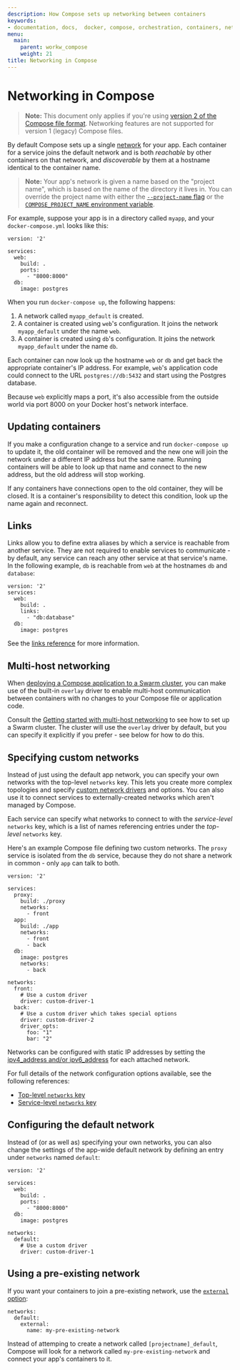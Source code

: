 ```yaml
---
description: How Compose sets up networking between containers
keywords:
- documentation, docs,  docker, compose, orchestration, containers, networking
menu:
  main:
    parent: workw_compose
    weight: 21
title: Networking in Compose
---
```


# Networking in Compose

> **Note:** This document only applies if you're using [version 2 of the Compose file format](compose-file.md#versioning). Networking features are not supported for version 1 (legacy) Compose files.

By default Compose sets up a single
[network](https://docs.docker.com/engine/reference/commandline/network_create/) for your app. Each
container for a service joins the default network and is both *reachable* by
other containers on that network, and *discoverable* by them at a hostname
identical to the container name.

> **Note:** Your app's network is given a name based on the "project name",
> which is based on the name of the directory it lives in. You can override the
> project name with either the [`--project-name`
> flag](reference/overview.md) or the [`COMPOSE_PROJECT_NAME` environment
> variable](reference/envvars.md#compose-project-name).

For example, suppose your app is in a directory called `myapp`, and your `docker-compose.yml` looks like this:

    version: '2'

    services:
      web:
        build: .
        ports:
          - "8000:8000"
      db:
        image: postgres

When you run `docker-compose up`, the following happens:

1.  A network called `myapp_default` is created.
2.  A container is created using `web`'s configuration. It joins the network
    `myapp_default` under the name `web`.
3.  A container is created using `db`'s configuration. It joins the network
    `myapp_default` under the name `db`.

Each container can now look up the hostname `web` or `db` and
get back the appropriate container's IP address. For example, `web`'s
application code could connect to the URL `postgres://db:5432` and start
using the Postgres database.

Because `web` explicitly maps a port, it's also accessible from the outside world via port 8000 on your Docker host's network interface.

## Updating containers

If you make a configuration change to a service and run `docker-compose up` to update it, the old container will be removed and the new one will join the network under a different IP address but the same name. Running containers will be able to look up that name and connect to the new address, but the old address will stop working.

If any containers have connections open to the old container, they will be closed. It is a container's responsibility to detect this condition, look up the name again and reconnect.

## Links

Links allow you to define extra aliases by which a service is reachable from another service. They are not required to enable services to communicate - by default, any service can reach any other service at that service's name. In the following example, `db` is reachable from `web` at the hostnames `db` and `database`:

    version: '2'
    services:
      web:
        build: .
        links:
          - "db:database"
      db:
        image: postgres

See the [links reference](compose-file.md#links) for more information.

## Multi-host networking

When [deploying a Compose application to a Swarm cluster](swarm.md), you can make use of the built-in `overlay` driver to enable multi-host communication between containers with no changes to your Compose file or application code.

Consult the [Getting started with multi-host networking](https://docs.docker.com/engine/userguide/networking/get-started-overlay/) to see how to set up a Swarm cluster. The cluster will use the `overlay` driver by default, but you can specify it explicitly if you prefer - see below for how to do this.

## Specifying custom networks

Instead of just using the default app network, you can specify your own networks with the top-level `networks` key. This lets you create more complex topologies and specify [custom network drivers](https://docs.docker.com/engine/extend/plugins_network/) and options. You can also use it to connect services to externally-created networks which aren't managed by Compose.

Each service can specify what networks to connect to with the *service-level* `networks` key, which is a list of names referencing entries under the *top-level* `networks` key.

Here's an example Compose file defining two custom networks. The `proxy` service is isolated from the `db` service, because they do not share a network in common - only `app` can talk to both.

    version: '2'

    services:
      proxy:
        build: ./proxy
        networks:
          - front
      app:
        build: ./app
        networks:
          - front
          - back
      db:
        image: postgres
        networks:
          - back

    networks:
      front:
        # Use a custom driver
        driver: custom-driver-1
      back:
        # Use a custom driver which takes special options
        driver: custom-driver-2
        driver_opts:
          foo: "1"
          bar: "2"

Networks can be configured with static IP addresses by setting the [ipv4_address and/or ipv6_address](compose-file.md#ipv4-address-ipv6-address) for each attached network.

For full details of the network configuration options available, see the following references:

- [Top-level `networks` key](compose-file.md#network-configuration-reference)
- [Service-level `networks` key](compose-file.md#networks)

## Configuring the default network

Instead of (or as well as) specifying your own networks, you can also change the settings of the app-wide default network by defining an entry under `networks` named `default`:

    version: '2'

    services:
      web:
        build: .
        ports:
          - "8000:8000"
      db:
        image: postgres

    networks:
      default:
        # Use a custom driver
        driver: custom-driver-1

## Using a pre-existing network

If you want your containers to join a pre-existing network, use the [`external` option](compose-file.md#network-configuration-reference):

    networks:
      default:
        external:
          name: my-pre-existing-network

Instead of attemping to create a network called `[projectname]_default`, Compose will look for a network called `my-pre-existing-network` and connect your app's containers to it.
